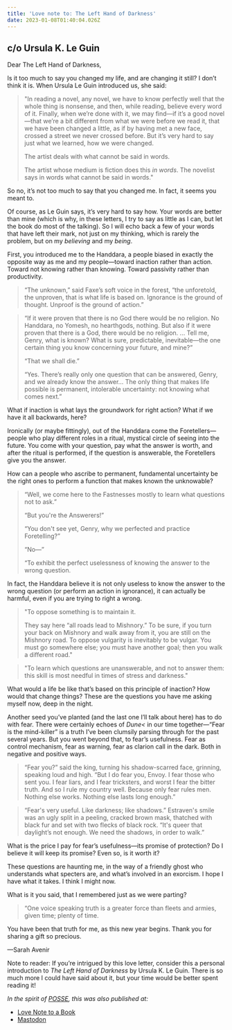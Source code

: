 ```yaml
---
title: 'Love note to: The Left Hand of Darkness'
date: 2023-01-08T01:40:04.026Z
---
```


## c/o Ursula K. Le Guin

Dear The Left Hand of Darkness,

Is it too much to say you changed my life, and are changing it still? I don’t think it is. When Ursula Le Guin introduced us, she said:

> "In reading a novel, any novel, we have to know perfectly well that the whole thing is nonsense, and then, while reading, believe every word of it. Finally, when we’re done with it, we may find—if it’s a good novel—that we’re a bit different from what we were before we read it, that we have been changed a little, as if by having met a new face, crossed a street we never crossed before. But it’s very hard to say just what we learned, how we were changed.
> 
> The artist deals with what cannot be said in words.
> 
> The artist whose medium is fiction does this *in words*. The novelist says in words what cannot be said in words."

So no, it’s not too much to say that you changed me. In fact, it seems you meant to.

Of course, as Le Guin says, it’s very hard to say how. Your words are better than mine (which is why, in these letters, I try to say as little as I can, but let the book do most of the talking). So I will echo back a few of your words that have left their mark, not just on my thinking, which is rarely the problem, but on my *believing* and my *being*.

First, you introduced me to the Handdara, a people biased in exactly the opposite way as me and my people—toward inaction rather than action. Toward not knowing rather than knowing. Toward passivity rather than productivity.

> “The unknown,” said Faxe’s soft voice in the forest, “the unforetold, the unproven, that is what life is based on. Ignorance is the ground of thought. Unproof is the ground of action.”

> “If it were proven that there is no God there would be no religion. No Handdara, no Yomesh, no hearthgods, nothing. But also if it were proven that there is a God, there would be no religion. ... Tell me, Genry, what is known? What is sure, predictable, inevitable—the one certain thing you know concerning your future, and mine?”
> 
> “That we shall die.”
> 
> “Yes. There’s really only one question that can be answered, Genry, and we already know the answer… The only thing that makes life possible is permanent, intolerable uncertainty: not knowing what comes next.”

What if inaction is what lays the groundwork for right action? What if we have it all backwards, here?

Ironically (or maybe fittingly), out of the Handdara come the Foretellers—people who play different roles in a ritual, mystical circle of seeing into the future. You come with your question, pay what the answer is worth, and after the ritual is performed, if the question is answerable, the Foretellers give you the answer.

How can a people who ascribe to permanent, fundamental uncertainty be the right ones to perform a function that makes known the unknowable?

> “Well, we come here to the Fastnesses mostly to learn what questions not to ask.”
> 
> “But you're the Answerers!”
> 
> “You don't see yet, Genry, why we perfected and practice Foretelling?”
> 
> “No—”
> 
> “To exhibit the perfect uselessness of knowing the answer to the wrong question.

In fact, the Handdara believe it is not only useless to know the answer to the wrong question (or perform an action in ignorance), it can actually be harmful, even if you are trying to right a wrong. 

> "To oppose something is to maintain it.
> 
> They say here “all roads lead to Mishnory.” To be sure, if you turn your back on Mishnory and walk away from it, you are still on the Mishnory road. To oppose vulgarity is inevitably to be vulgar. You must go somewhere else; you must have another goal; then you walk a different road."

> "To learn which questions are unanswerable, and not to answer them: this skill is most needful in times of stress and darkness."

What would a life be like that’s based on this principle of inaction? How would that change things? These are the questions you have me asking myself now, deep in the night.

Another seed you’ve planted (and the last one I’ll talk about here) has to do with fear. There were certainly echoes of *Dune<* in our time together—“Fear is the mind-killer” is a truth I’ve been clumsily parsing through for the past several years. But you went beyond that, to fear’s usefulness. Fear as control mechanism, fear as warning, fear as clarion call in the dark. Both in negative and positive ways.

> “Fear you?” said the king, turning his shadow-scarred face, grinning, speaking loud and high. “But I do fear you, Envoy. I fear those who sent you. I fear liars, and I fear tricksters, and worst I fear the bitter truth. And so I rule my country well. Because only fear rules men. Nothing else works. Nothing else lasts long enough.”

> “Fear's very useful. Like darkness; like shadows.” Estraven's smile was an ugly split in a peeling, cracked brown mask, thatched with black fur and set with two flecks of black rock. “It's queer that daylight’s not enough. We need the shadows, in order to walk.”

What is the price I pay for fear’s usefulness—its promise of protection? Do I believe it will keep its promise? Even so, is it worth it? 

These questions are haunting me, in the way of a friendly ghost who understands what specters are, and what’s involved in an exorcism. I hope I have what it takes. I think I might now.

What is it you said, that I remembered just as we were parting?

> “One voice speaking truth is a greater force than fleets and armies, given time; plenty of time.

You have been that truth for me, as this new year begins. Thank you for sharing a gift so precious.

—Sarah Avenir

Note to reader: If you’re intrigued by this love letter, consider this a personal introduction to *The Left Hand of Darkness* by Ursula K. Le Guin. There is so much more I could have said about it, but your time would be better spent reading it!

*In the spirit of [POSSE](https://indieweb.org/POSSE), this was also published at:*

* [Love Note to a Book](https://lovenotetoabook.substack.com/p/the-left-hand-of-darkness)
* [Mastodon](https://tw.town/@sarahavenir/109668096326011186)